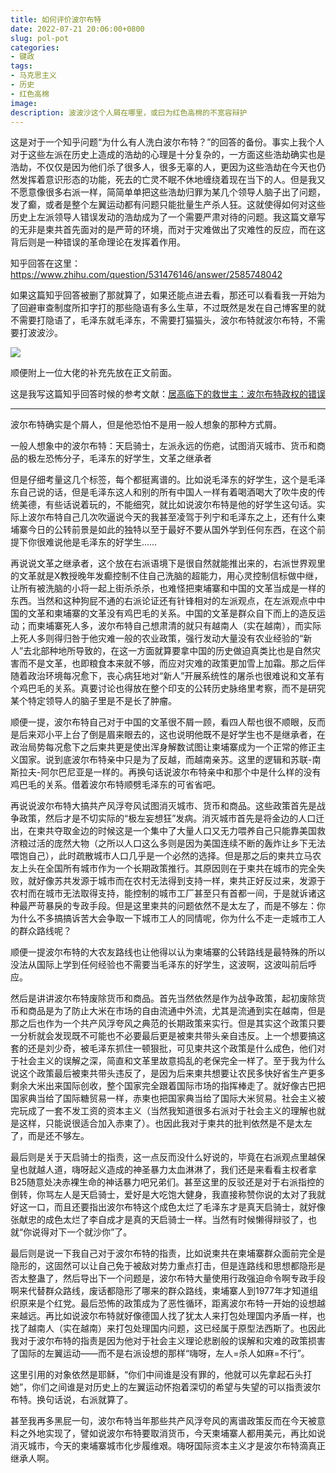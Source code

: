 ```yaml
---
title: 如何评价波尔布特
date: 2022-07-21 20:06:00+0800
slug: pol-pot
categories:
- 键政
tags:
- 马克思主义
- 历史
- 红色高棉
image:
description: 波波沙这个人屑在哪里，或曰为红色高棉的不宽容辩护
---
```


这是对于一个知乎问题“为什么有人洗白波尔布特？”的回答的备份。事实上我个人对于这些左派在历史上造成的浩劫的心理是十分复杂的，一方面这些浩劫确实也是浩劫，不仅仅是因为他们杀了很多人，很多无辜的人，更因为这些浩劫在今天也仍然发挥着意识形态的功能，死去的亡灵不眠不休地缠绕着现在当下的人。但是我又不愿意像很多右派一样，简简单单把这些浩劫归罪为某几个领导人脑子出了问题，发了癫，或者是整个左翼运动都有问题只能批量生产杀人狂。这就使得如何对这些历史上左派领导人错误发动的浩劫成为了一个需要严肃对待的问题。我这篇文章写的无非是柬共首先面对的是严苛的环境，而对于灾难做出了灾难性的反应，而在这背后则是一种错误的革命理论在发挥着作用。

知乎回答在这里：https://www.zhihu.com/question/531476146/answer/2585748042

如果这篇知乎回答被删了那就算了，如果还能点进去看，那还可以看看我一开始为了回避审查制度所扣字打的那些隐语有多么生草，不过既然是发在自己博客里的就不需要打隐语了，毛泽东就毛泽东，不需要打猫猫头，波尔布特就波尔布特，不需要打波波沙。

![](https://img.amamiyayuuko.com/file/img-for-yuko-blog/202207212002084.png)

顺便附上一位大佬的补充先放在正文前面。

这是我写这篇知乎回答时候的参考文献：[居高临下的救世主：波尔布特政权的错误](https://maozhuyi.home.blog/2020/09/01/%E5%B1%85%E9%AB%98%E4%B8%B4%E4%B8%8B%E7%9A%84%E6%95%91%E4%B8%96%E4%B8%BB%EF%BC%9A%E6%B3%A2%E5%B0%94%E5%B8%83%E7%89%B9%E6%94%BF%E6%9D%83%E7%9A%84%E9%94%99%E8%AF%AF/)

---

波尔布特确实是个屑人，但是他恐怕不是用一般人想象的那种方式屑。

一般人想象中的波尔布特：天启骑士，左派永远的伤疤，试图消灭城市、货币和商品的极左恐怖分子，毛泽东的好学生，文革之继承者

但是仔细考量这几个标签，每个都挺离谱的。比如说毛泽东的好学生，这个是毛泽东自己说的话，但是毛泽东这人和别的所有中国人一样有着喝酒喝大了吹牛皮的传统美德，有些话说着玩的，不能细究，就比如说波尔布特是他的好学生这句话。实际上波尔布特自己几次吹逼说今天的我甚至凌驾于列宁和毛泽东之上，还有什么柬埔寨今日的公转前景是如此的独特以至于最好不要从国外学到任何东西，在这个前提下你很难说他是毛泽东的好学生……

再说说文革之继承者，这个放在右派语境下是很自然就能推出来的，右派世界观里的文革就是X教授晚年发癫控制不住自己洗脑的超能力，用心灵控制信标做中继，让所有被洗脑的小将一起上街杀杀杀，也难怪把柬埔寨和中国的文革当成是一样的东西。当然和这种狗屁不通的右派论证还有针锋相对的左派观点，在左派观点中中国的文革和柬埔寨的文革没有鸡巴毛的关系。中国的文革是群众自下而上的造反运动；而柬埔寨死人多，波尔布特自己想肃清的就只有越南人（实在越南），而实际上死人多则得归咎于他灾难一般的农业政策，强行发动大量没有农业经验的“新人”去北部种地所导致的，在这一方面就算要拿中国的历史做迫真类比也是自然灾害而不是文革，也即粮食本来就不够，而应对灾难的政策更加雪上加霜。那之后伴随着政治环境每况愈下，丧心病狂地对“新人”开展系统性的屠杀也很难说和文革有个鸡巴毛的关系。真要讨论也得放在整个印支的公转历史脉络里考察，而不是研究某个特定领导人的脑子里是不是长了肿瘤。

顺便一提，波尔布特自己对于中国的文革很不屑一顾，看四人帮也很不顺眼，反而是后来邓小平上台了倒是眉来眼去的，这也说明他既不是好学生也不是继承者，在政治局势每况愈下之后柬共更是使出浑身解数试图让柬埔寨成为一个正常的修正主义国家。说到底波尔布特亲中只是为了反越，而越南亲苏。这里的逻辑和苏联-南斯拉夫-阿尔巴尼亚是一样的。再换句话说波尔布特亲中和那个中是什么样的没有鸡巴毛的关系。借着波尔布特顺劈毛泽东的可省省吧。



再说说波尔布特大搞共产风浮夸风试图消灭城市、货币和商品。这些政策首先是战争政策，然后才是不切实际的“极左妄想狂”发病。消灭城市首先是将金边的人口迁出，在柬共夺取金边的时候这是一个集中了大量人口又无力喂养自己只能靠美国救济粮过活的庞然大物（之所以人口这么多则是因为美国连续不断的轰炸让乡下无法喂饱自己），此时疏散城市人口几乎是一个必然的选择。但是那之后的柬共立马农友上头在全国所有城市作为一个长期政策推行。其原因则在于柬共在城市的完全失败，就好像苏共发源于城市而在农村无法得到支持一样，柬共正好反过来，发源于农村而在城市无法取得支持，能控制的城市工厂甚至只有首都一间，于是就诉诸这种最严苛暴戾的专政手段。但是这里柬共的问题依然不是太左了，而是不够左：你为什么不多搞搞诉苦大会争取一下城市工人的同情呢，你为什么不走一走城市工人的群众路线呢？

顺便一提波尔布特的大农友路线也让他得以认为柬埔寨的公转路线是最特殊的所以没法从国际上学到任何经验也不需要当毛泽东的好学生，这波啊，这波叫前后呼应。

然后是讲讲波尔布特废除货币和商品。首先当然依然是作为战争政策，起初废除货币和商品是为了防止大米在市场的自由流通中外流，尤其是流通到实在越南，但是那之后也作为一个共产风浮夸风之典范的长期政策来实行。但是其实这个政策只要一分析就会发现既不可能也不必要最后更是被柬共带头亲自违反。上一个想要搞这套的还是刘少奇，被毛泽东抓住一顿狠批，可见柬共这个政策是什么成色，他们对于社会主义的误解之深，简直和文革里故意捣乱的老保完全一样了。至于我为什么说这个政策最后被柬共带头违反了，是因为后来柬共想要让农民多快好省生产更多剩余大米出来国际创收，整个国家完全跟着国际市场的指挥棒走了。就好像古巴把国家典当给了国际糖贸易一样，赤柬也把国家典当给了国际大米贸易。社会主义被完玩成了一套不发工资的资本主义（当然我知道很多右派对于社会主义的理解也就是这样，只能说很适合加入赤柬了）。也因此我对于柬共的批判依然是不是太左了，而是还不够左。



最后则是关于天启骑士的指责，这一点反而没什么好说的，毕竟在右派观点里越保皇也就越人道，嗨呀起义造成的神圣暴力太血淋淋了，我们还是来看看主权者拿B25随意处决赤裸生命的神话暴力吧兄弟们。甚至这里的反驳还是对于右派指控的倒转，你骂左人是天启骑士，爱好是大吃饱大健身，我直接称赞你说的太对了我就好这一口，而且还要指出波尔布特这个成色太烂了毛泽东才是真天启骑士，就好像张献忠的成色太烂了李自成才是真的天启骑士一样。当然有时候懒得辩驳了，也就“你说得对下一个就沙你”了。



最后则是说一下我自己对于波尔布特的指责，比如说柬共在柬埔寨群众面前完全是隐形的，这固然可以让自己免于被敌对势力重点打击，但是连路线和思想都隐形是否太整蛊了，然后导出下一个问题是，波尔布特大量使用行政强迫命令啊专政手段啊来代替群众路线，废话都隐形了哪来的群众路线，柬埔寨人到1977年才知道组织原来是个红党。最后恐怖的政策成为了恶性循环，距离波尔布特一开始的设想越来越远。再比如说波尔布特就好像德国人找了犹太人来打包处理国内矛盾一样，也找了越南人（实在越南）来打包处理国内问题，这已经属于原型法西斯了。也因此我对于波尔布特的指责是因为他对于社会主义理论悲剧般的误解和灾难的政策损害了国际的左翼运动——而不是右派设想的那样“嗨呀，左人=杀人如麻=不行”。

这里引用的对象依然是耶稣，“你们中间谁是没有罪的，他就可以先拿起石头打她”，你们之间谁是对历史上的左翼运动怀抱着深切的希望与失望的可以指责波尔布特。换句话说，右派就算了。



甚至我再多黑屁一句，波尔布特当年那些共产风浮夸风的离谱政策反而在今天被意料之外地实现了，譬如说波尔布特要取消货币，今天柬埔寨人都用美元，再比如说消灭城市，今天的柬埔寨城市化步履维艰。嗨呀国际资本主义才是波尔布特滴真正继承人啊。

